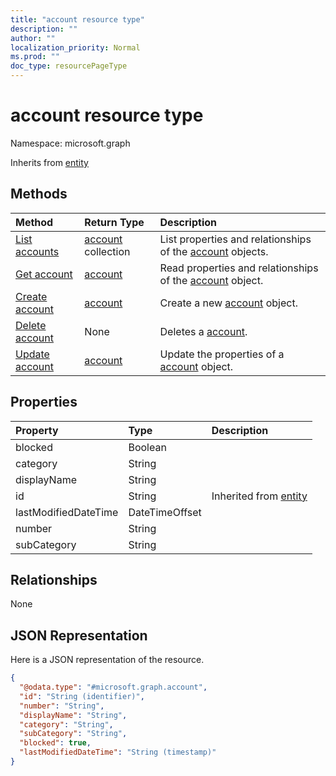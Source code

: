 ```yaml
---
title: "account resource type"
description: ""
author: ""
localization_priority: Normal
ms.prod: ""
doc_type: resourcePageType
---
```


# account resource type


Namespace: microsoft.graph




Inherits from [entity](../resources/entity.md)

## Methods
|Method|Return Type|Description|
|:---|:---|:---|
|[List accounts](../api/account-list.md)|[account](../resources/account.md) collection|List properties and relationships of the [account](../resources/account.md) objects.|
|[Get account](../api/account-get.md)|[account](../resources/account.md)|Read properties and relationships of the [account](../resources/account.md) object.|
|[Create account](../api/account-create.md)|[account](../resources/account.md)|Create a new [account](../resources/account.md) object.|
|[Delete account](../api/account-delete.md)|None|Deletes a [account](../resources/account.md).|
|[Update account](../api/account-update.md)|[account](../resources/account.md)|Update the properties of a [account](../resources/account.md) object.|

## Properties
|Property|Type|Description|
|:---|:---|:---|
|blocked|Boolean||
|category|String||
|displayName|String||
|id|String| Inherited from [entity](../resources/entity.md)|
|lastModifiedDateTime|DateTimeOffset||
|number|String||
|subCategory|String||

## Relationships
None

## JSON Representation
Here is a JSON representation of the resource.
<!-- {
  "blockType": "resource",
  "keyProperty": "id",
  "@odata.type": "microsoft.graph.account",
  "baseType": "microsoft.graph.entity",
  "openType": false
}
-->
``` json
{
  "@odata.type": "#microsoft.graph.account",
  "id": "String (identifier)",
  "number": "String",
  "displayName": "String",
  "category": "String",
  "subCategory": "String",
  "blocked": true,
  "lastModifiedDateTime": "String (timestamp)"
}
```

